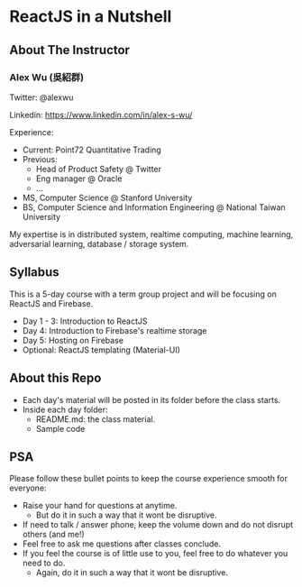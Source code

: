 # ReactJS in a Nutshell

## About The Instructor

### Alex Wu (吳紹群)

Twitter: @alexwu

Linkedin: https://www.linkedin.com/in/alex-s-wu/

Experience:
* Current: Point72 Quantitative Trading
* Previous:
	* Head of Product Safety @ Twitter
	* Eng manager @ Oracle
	* ...
* MS, Computer Science @ Stanford University
* BS, Computer Science and Information Engineering @ National Taiwan University

My expertise is in distributed system, realtime computing, machine learning, adversarial learning, database / storage system.


## Syllabus

This is a 5-day course with a term group project and will be focusing on ReactJS and Firebase.

* Day 1 - 3: Introduction to ReactJS
* Day 4: Introduction to Firebase's realtime storage
* Day 5: Hosting on Firebase
* Optional: ReactJS templating (Material-UI)


## About this Repo

* Each day's material will be posted in its folder before the class starts.
* Inside each day folder:
	* README.md: the class material.
	* Sample code


## PSA

Please follow these bullet points to keep the course experience smooth for everyone:
* Raise your hand for questions at anytime.
	* But do it in such a way that it wont be disruptive.
* If need to talk / answer phone, keep the volume down and do not disrupt others (and me!)
* Feel free to ask me questions after classes conclude.
* If you feel the course is of little use to you, feel free to do whatever you need to do.
 	* Again, do it in such a way that it wont be disruptive.

